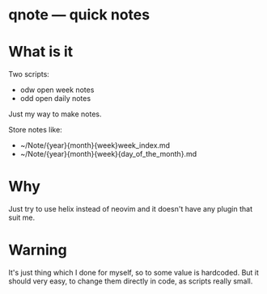 # qnote — quick notes

# What is it

Two scripts:

- odw open week notes
- odd open daily notes

Just my way to make notes.

Store notes like:

- ~/Note/{year}{month}{week}week_index.md 
- ~/Note/{year}{month}{week}{day_of_the_month}.md

# Why

Just try to use helix instead of neovim and it doesn't have any plugin that suit me.

# Warning

It's just thing which I done for myself, so to some value is hardcoded.
But it should very easy, to change them directly in code, as scripts really small.
